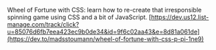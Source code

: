 Wheel of Fortune with CSS: learn how to re-create that irresponsible spinning game using CSS and a bit of JavaScript.
[https://dev.us12.list-manage.com/track/click?u=85076d6fb7eea423ec9b0de34&id=9f6c02aa43&e=8d81a061de](https://dev.to/madsstoumann/wheel-of-fortune-with-css-p-pi-1ne9)
